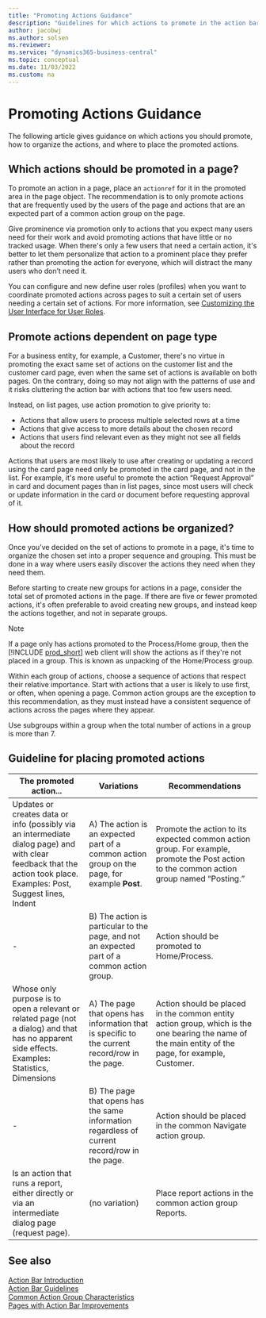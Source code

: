 ```yaml
---
title: "Promoting Actions Guidance"
description: "Guidelines for which actions to promote in the action bar for Dynamics 365 Business Central"
author: jacobwj
ms.author: solsen
ms.reviewer: 
ms.service: "dynamics365-business-central"
ms.topic: conceptual
ms.date: 11/03/2022
ms.custom: na
---
```


# Promoting Actions Guidance

The following article gives guidance on which actions you should promote, how to organize the actions, and where to place the promoted actions.

## Which actions should be promoted in a page? 

To promote an action in a page, place an `actionref` for it in the promoted area in the page object. The recommendation is to only promote actions that are frequently used by the users of the page and actions that are an expected part of a common action group on the page. 

Give prominence via promotion only to actions that you expect many users need for their work and avoid promoting actions that have little or no tracked usage. When there's only a few users that need a certain action, it's better to let them personalize that action to a prominent place they prefer rather than promoting the action for everyone, which will distract the many users who don’t need it. 

You can configure and new define user roles (profiles) when you want to coordinate promoted actions across pages to suit a certain set of users needing a certain set of actions. For more information, see [Customizing the User Interface for User Roles](devenv-role-customization.md).


## Promote actions dependent on page type 

For a business entity, for example, a Customer, there's no virtue in promoting the exact same set of actions on the customer list and the customer card page, even when the same set of actions is available on both pages. On the contrary, doing so may not align with the patterns of use and it risks cluttering the action bar with actions that too few users need. 

Instead, on list pages, use action promotion to give priority to: 

- Actions that allow users to process multiple selected rows at a time 
- Actions that give access to more details about the chosen record 
- Actions that users find relevant even as they might not see all fields about the record 

Actions that users are most likely to use after creating or updating a record using the card page need only be promoted in the card page, and not in the list. For example, it's more useful to promote the action “Request Approval” in card and document pages than in list pages, since most users will check or update information in the card or document before requesting approval of it. 

## How should promoted actions be organized? 

Once you’ve decided on the set of actions to promote in a page, it's time to organize the chosen set into a proper sequence and grouping. This must be done in a way where users easily discover the actions they need when they need them. 

Before starting to create new groups for actions in a page, consider the total set of promoted actions in the page. If there are five or fewer promoted actions, it's often preferable to avoid creating new groups, and instead keep the actions together, and not in separate groups. 

> [!NOTE]  
> If a page only has actions promoted to the Process/Home group, then the [!INCLUDE [prod_short](includes/prod_short.md)] web client will show the actions as if they're not placed in a group. This is known as unpacking of the Home/Process group.

Within each group of actions, choose a sequence of actions that respect their relative importance. Start with actions that a user is likely to use first, or often, when opening a page. Common action groups are the exception to this recommendation, as they must instead have a consistent sequence of actions across the pages where they appear. 

Use subgroups within a group when the total number of actions in a group is more than 7.

## Guideline for placing promoted actions

| The promoted action... | Variations | Recommendations |
|---------------------|------------|-----------------|
|Updates or creates data or info (possibly via an intermediate dialog page) and with clear feedback that the action took place.<br> Examples: Post, Suggest lines, Indent| A) The action is an expected part of a common action group on the page, for example **Post**. |Promote the action to its expected common action group. For example, promote the Post action to the common action group named “Posting.” |
|-| B) The action is particular to the page, and not an expected part of a common action group. | Action should be promoted to Home/Process. |
| Whose only purpose is to open a relevant or related page (not a dialog) and that has no apparent side effects. <br> Examples: Statistics, Dimensions | A) The page that opens has information that is specific to the current record/row in the page. | Action should be placed in the common entity action group, which is the one bearing the name of the main entity of the page, for example, Customer. |
|-| B) The page that opens has the same information regardless of current record/row in the page. | Action should be placed in the common Navigate action group. |
| Is an action that runs a report, either directly or via an intermediate dialog page (request page). | (no variation) | Place report actions in the common action group Reports. |

## See also

[Action Bar Introduction](devenv-action-bar-introduction.md)  
[Action Bar Guidelines](devenv-action-bar-guidelines.md)  
[Common Action Group Characteristics](devenv-action-group-characteristics.md)  
[Pages with Action Bar Improvements](devenv-pages-action-bar-improvements.md)